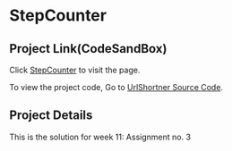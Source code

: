 # StepCounter

## Project Link(CodeSandBox)

Click [StepCounter](https://zi3j44.csb.app/) to visit the page.

To view the project code,
Go to [UrlShortner Source Code](https://codesandbox.io/s/reduxapp-zi3j44?file=/src/App.js).

## Project Details

This is the solution for week 11: Assignment no. 3
